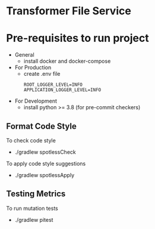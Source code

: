 # Transformer File Service

# Pre-requisites to run project
- General
  - install docker and docker-compose
- For Production
  - create .env file
     ```
    ROOT_LOGGER_LEVEL=INFO
    APPLICATION_LOGGER_LEVEL=INFO
    ```
- For Development
    - install python >= 3.8 (for pre-commit checkers)

## Format Code Style
To check code style
- ./gradlew spotlessCheck


To apply code style suggestions
- ./gradlew spotlessApply

## Testing Metrics
To run mutation tests
- ./gradlew pitest
